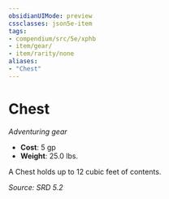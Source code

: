 ```yaml
---
obsidianUIMode: preview
cssclasses: json5e-item
tags:
- compendium/src/5e/xphb
- item/gear/
- item/rarity/none
aliases: 
- "Chest"
---
```

# Chest
*Adventuring gear*  

- **Cost**: 5 gp
- **Weight**: 25.0 lbs.

A Chest holds up to 12 cubic feet of contents.

*Source: SRD 5.2*